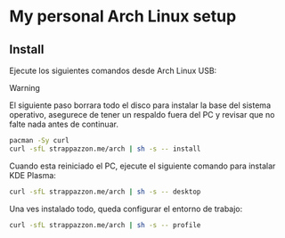 # My personal Arch Linux setup

## Install

Ejecute los siguientes comandos desde Arch Linux USB:

> [!Warning]
> El siguiente paso borrara todo el disco para instalar la base del sistema operativo, asegurece de tener un respaldo fuera del PC y revisar que no falte nada antes de continuar.

```bash
pacman -Sy curl
curl -sfL strappazzon.me/arch | sh -s -- install
```

Cuando esta reiniciado el PC, ejecute el siguiente comando para instalar KDE Plasma:

```bash
curl -sfL strappazzon.me/arch | sh -s -- desktop
```

Una ves instalado todo, queda configurar el entorno de trabajo:

```bash
curl -sfL strappazzon.me/arch | sh -s -- profile
```
